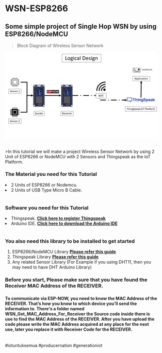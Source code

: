 # WSN-ESP8266
<h2>Some simple project of Single Hop WSN by using ESP8266/NodeMCU</h2>

>Block Diagram of Wireless Sensor Network
  <p align="center"><img src="https://github.com/Coderakid01/Medias/blob/main/poster8.jpg" width="900"></a></p>
  
  </br>
  >In this tutorial we will make a project Wireless Sensor Network by using 2 Unit of ESP8266 or NodeMCU with 2 Sensors and Thingspeak as the IoT Platform.
  <h3>The Material you need for this Tutorial</h3>
  <li>2 Units of ESP8266 or Nodemcu. </li>
  <li>2 Units of USB Type Micro B Cable.</li>
  
  </br>
  
  <h3>Software you need for this Tutorial</h3>
  <li>Thingspeak. <b><a href="https://thingspeak.com/login?skipSSOCheck=true" target="_blank"> Click here to register Thingspeak</a></b></li>
  <li>Arduino IDE. <b><a href="https://www.arduino.cc/en/Main/Software_" target="_blank"> Click here to download the Arduino IDE</a></b></li>
  
  </br>
  
  <h3>You also need this library to be installed to get started</h3>
  
  <ol>
  <li>ESP8266/NodeMCU Library <b><a href="https://github.com/esp8266/Arduino" target="_blank"> Please refer this guide </a></b></li>
  <li>Thingspeak Library <b><a href="https://www.arduino.cc/reference/en/libraries/thingspeak/" target="_blank"> Please refer this guide </a></b></li>
  <li>Any related Sensor Library (For Example if you using DHT11, then you may need to have DHT Arduino Library)</li>
  </ol>
  
  <h3>Before you start, Please make sure that you have found the Receiver MAC Address of the RECEIVER.<h3>
  <h4>To communicate via ESP-NOW, you need to know the MAC Address of the RECEIVER. That’s how you know to which device you’ll send the information to. There's a folder named WSN_Get_MAC_Address_For_Receiver the Source code inside there is use to find the MAC Address of the RECEIVER. After you have upload the code please write the MAC Address acquired at any place for the next use, later you replace it with Receiver Code for the RECEIVER.</h4>


</br>

<footer> #iotuntuksemua #producernation #generationiot </footer>
